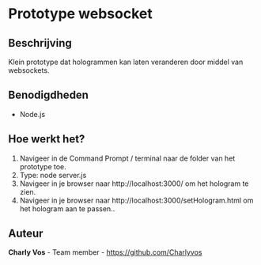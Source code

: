 # Prototype websocket

## Beschrijving
Klein prototype dat hologrammen kan laten veranderen door middel van websockets.

## Benodigdheden
- Node.js

## Hoe werkt het?
1. Navigeer in de Command Prompt / terminal naar de folder van het prototype toe.
2. Type: node server.js
3. Navigeer in je browser naar http://localhost:3000/ om het hologram te zien.
3. Navigeer in je browser naar http://localhost:3000/setHologram.html om het hologram aan te passen..

## Auteur
**Charly Vos** - Team member - https://github.com/Charlyvos  

